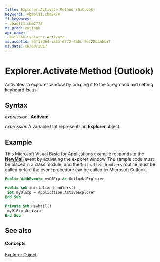 ```yaml
---
title: Explorer.Activate Method (Outlook)
keywords: vbaol11.chm2774
f1_keywords:
- vbaol11.chm2774
ms.prod: outlook
api_name:
- Outlook.Explorer.Activate
ms.assetid: 53f33d64-7a33-6772-4abc-fe328d3abb57
ms.date: 06/08/2017
---
```



# Explorer.Activate Method (Outlook)

Activates an explorer window by bringing it to the foreground and setting keyboard focus.


## Syntax

 _expression_ . **Activate**

 _expression_ A variable that represents an **Explorer** object.


## Example

This Microsoft Visual Basic for Applications example responds to the  **[NewMail](application-newmail-event-outlook.md)** event by activating the explorer window. The sample code must be placed in a class module, and the `Initialize_handlers` routine must be called before the event procedure can be called by Microsoft Outlook.


```vb
Public WithEvents myOlExp As Outlook.Explorer 
 
Public Sub Initialize_handlers() 
 Set myOlExp = Application.ActiveExplorer 
End Sub 
 
Private Sub NewMail() 
 myOlExp.Activate 
End Sub
```


## See also


#### Concepts


[Explorer Object](explorer-object-outlook.md)

